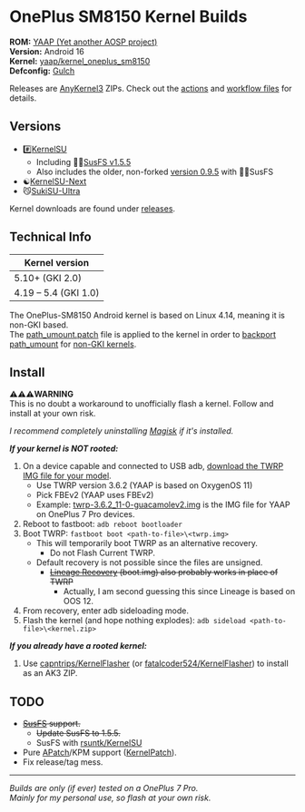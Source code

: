 # OnePlus SM8150 Kernel Builds

**ROM:** [YAAP (Yet another AOSP project)](https://mirror.codebucket.de/yaap)\
**Version:** Android 16\
**Kernel:** [yaap/kernel_oneplus_sm8150](https://github.com/yaap/kernel_oneplus_sm8150)\
**Defconfig:** [Gulch](https://github.com/yaap/kernel_oneplus_sm8150/blob/sixteen/arch/arm64/configs/gulch_defconfig)

Releases are [AnyKernel3](https://github.com/osm0sis/AnyKernel3) ZIPs. Check out the [actions](https://github.com/ebears/OnePlus-SM8150-Kernel-Builds/actions) and [workflow files](https://github.com/ebears/OnePlus-SM8150-Kernel-Builds/tree/main/.github/workflows) for details.

## Versions

- #️⃣[KernelSU](https://github.com/rsuntk/KernelSU)
    - Including 🕵️‍♀️[SusFS v1.5.5](https://gitlab.com/simonpunk/susfs4ksu/-/tree/kernel-4.14)
    - Also includes the older, non-forked [version 0.9.5](https://github.com/tiann/KernelSU/tree/v0.9.5) with 🕵️‍♀️SusFS
- ☯️[KernelSU-Next](https://github.com/KernelSU-Next/KernelSU-Next)
- 😼[SukiSU-Ultra](https://github.com/SukiSU-Ultra/SukiSU-Ultra)

Kernel downloads are found under [releases](https://github.com/ebears/OnePlus-SM8150-Kernel-Builds/releases).

## Technical Info

| Kernel version       |
|----------------------|
| 5.10+ (GKI 2.0)      |
| 4.19 – 5.4 (GKI 1.0) |

The OnePlus-SM8150 Android kernel is based on Linux 4.14, meaning it is non-GKI based.\
The [path_umount.patch](https://github.com/ebears/OnePlus-SM8150-Kernel-Builds/blob/main/path_umount.patch) file is applied to the kernel in order to [backport path_umount](https://kernelsu.org/guide/how-to-integrate-for-non-gki.html#how-to-backport-path-umount) for [non-GKI kernels](https://source.android.com/docs/core/architecture/kernel/generic-kernel-image).

## Install

⚠️⚠️⚠️**WARNING**\
This is no doubt a workaround to unofficially flash a kernel. Follow and install at your own risk.

*I recommend completely uninstalling [Magisk](https://github.com/topjohnwu/Magisk) if it's installed.*

***If your kernel is NOT rooted:***
1) On a device capable and connected to USB adb, [download the TWRP IMG file for your model](https://twrp.me/Devices/OnePlus).
    - Use TWRP version 3.6.2 (YAAP is based on OxygenOS 11)
    - Pick FBEv2 (YAAP uses FBEv2)
    - Example: [twrp-3.6.2_11-0-guacamolev2.img](https://dl.twrp.me/guacamolev2/twrp-3.6.2_11-0-guacamolev2.img.html) is the IMG file for YAAP on OnePlus 7 Pro devices.
2) Reboot to fastboot: `adb reboot bootloader`
3) Boot TWRP: `fastboot boot <path-to-file>\<twrp.img>`
    - This will temporarily boot TWRP as an alternative recovery.
        - Do not Flash Current TWRP.
    - Default recovery is not possible since the files are unsigned.
        - ~~[Lineage Recovery](https://download.lineageos.org/devices/guacamole/builds) (boot.img) also probably works in place of TWRP~~
            - Actually, I am second guessing this since Lineage is based on OOS 12.
4) From recovery, enter adb sideloading mode.
5) Flash the kernel (and hope nothing explodes): `adb sideload <path-to-file>\<kernel.zip>`

***If you already have a rooted kernel:***
1) Use [capntrips/KernelFlasher](https://github.com/capntrips/KernelFlasher) (or [fatalcoder524/KernelFlasher](https://github.com/fatalcoder524/KernelFlasher)) to install as an AK3 ZIP.

## TODO

- ~~[SusFS](https://gitlab.com/simonpunk/susfs4ksu/-/tree/kernel-4.14) support.~~
    - ~~Update SusFS to 1.5.5.~~
    - SusFS with [rsuntk/KernelSU](https://github.com/rsuntk/KernelSU)
- Pure [APatch](https://github.com/bmax121/APatch)/KPM support ([KernelPatch](https://github.com/bmax121/KernelPatch)).
- Fix release/tag mess.

---

*Builds are only (if ever) tested on a OnePlus 7 Pro.*\
*Mainly for my personal use, so flash at your own risk.*
